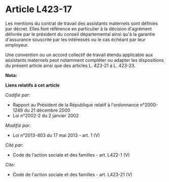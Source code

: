 # Article L423-17

Les mentions du contrat de travail des assistants maternels sont définies par décret. Elles font référence en particulier à
la décision d'agrément délivrée par le président du conseil départemental ainsi qu'à la garantie d'assurance souscrite par
les intéressés ou le cas échéant par leur employeur. 

Une convention ou un accord collectif de travail étendu applicable aux assistants maternels peut notamment compléter ou
adapter les dispositions du présent article ainsi que des articles L. 423-21 à L. 423-23.

**Nota:**



**Liens relatifs à cet article**

_Codifié par_:

  - Rapport au Président de la République relatif à l'ordonnance n°2000-1249 du 21 décembre 2000
  - Loi n°2002-2 du 2 janvier 2002

_Modifié par_:

  - Loi n°2013-403 du 17 mai 2013 - art. 1 (V)

_Cité par_:

  - Code de l'action sociale et des familles - art. L422-1 (V)

_Cite_:

  - Code de l'action sociale et des familles - art. L423-21 (V)

